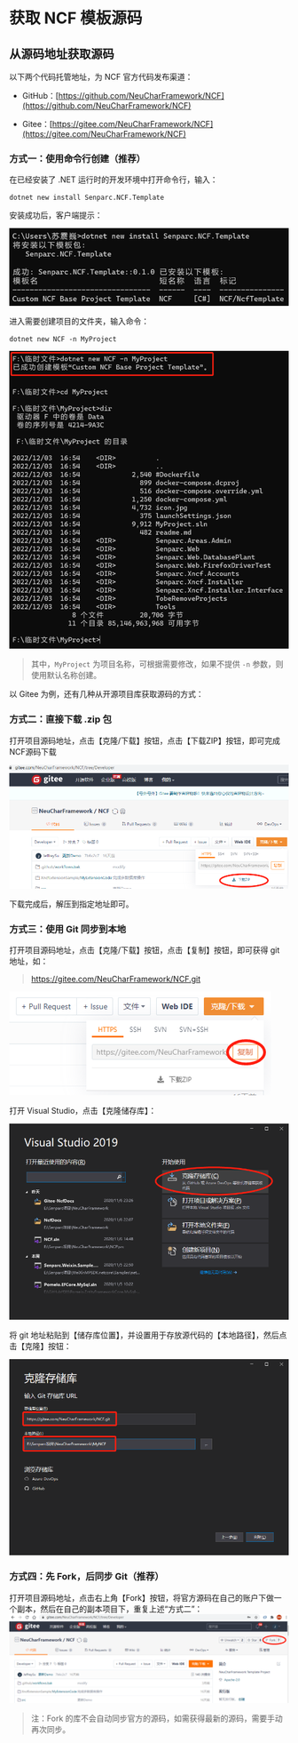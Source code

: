 # 获取 NCF 模板源码

## 从源码地址获取源码

以下两个代码托管地址，为 NCF 官方代码发布渠道：

 - GitHub：[https://github.com/NeuCharFramework/NCF](https://github.com/NeuCharFramework/NCF)

 - Gitee：[https://gitee.com/NeuCharFramework/NCF](https://gitee.com/NeuCharFramework/NCF)


### 方式一：使用命令行创建（推荐）

在已经安装了 .NET 运行时的开发环境中打开命令行，输入：

```
dotnet new install Senparc.NCF.Template
```

安装成功后，客户端提示：

<img src="./images/get-ncf-template-05-install-package.png" />

进入需要创建项目的文件夹，输入命令：

```
dotnet new NCF -n MyProject
```

<img src="./images/get-ncf-template-06-create-project.png" />

> 其中，`MyProject` 为项目名称，可根据需要修改，如果不提供 `-n` 参数，则使用默认名称创建。

以 Gitee 为例，还有几种从开源项目库获取源码的方式：

### 方式二：直接下载 .zip 包

打开项目源码地址，点击【克隆/下载】按钮，点击【下载ZIP】按钮，即可完成NCF源码下载

<img src="./images/get-ncf-tempate-01-download-from-gitee.png" />

下载完成后，解压到指定地址即可。

### 方式三：使用 Git 同步到本地

打开项目源码地址，点击【克隆/下载】按钮，点击【复制】按钮，即可获得 git 地址，如：
> https://gitee.com/NeuCharFramework/NCF.git

<img src="./images/get-ncf-tempate-02-copy-git-url.png" />

打开 Visual Studio，点击【克隆储存库】：

<img src="./images/get-ncf-tempate-03-clone-01.png" />

将 git 地址粘贴到【储存库位置】，并设置用于存放源代码的【本地路径】，然后点击【克隆】按钮：

<img src="./images/get-ncf-tempate-03-clone-02.png" />

### 方式四：先 Fork，后同步 Git（推荐）

打开项目源码地址，点击右上角【Fork】按钮，将官方源码在自己的账户下做一个副本，然后在自己的副本项目下，重复上述“方式二”：
<img src="./images/get-ncf-tempate-04-fork.png" />

> 注：Fork 的库不会自动同步官方的源码，如需获得最新的源码，需要手动再次同步。
